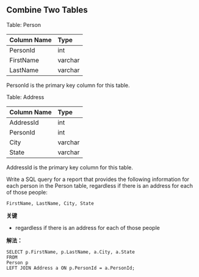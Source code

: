 ## Combine Two Tables

Table: Person

|Column Name|Type|
|:-|:-|
|PersonId|int|
|FirstName|varchar|
|LastName|varchar|

PersonId is the primary key column for this table.
 
 
Table: Address

|Column Name|Type|
|:-|:-|
|AddressId|int|
|PersonId|int|
|City|varchar|
|State|varchar|
AddressId is the primary key column for this table.
  
Write a SQL query for a report that provides the following information for each person in the Person table, regardless if there is an address for each of those people:

`FirstName, LastName, City, State`

**关键**
- regardless if there is an address for each of those people

**解法：**
```mysql
SELECT p.FirstName, p.LastName, a.City, a.State 
FROM 
Person p 
LEFT JOIN Address a ON p.PersonId = a.PersonId;
```